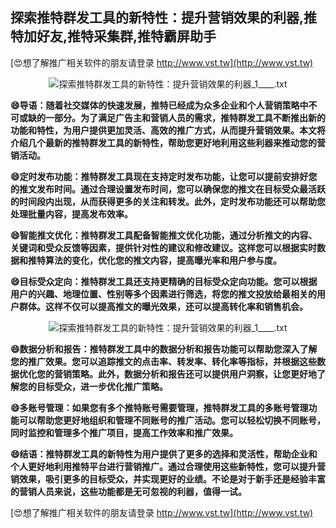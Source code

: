 ## **探索推特群发工具的新特性：提升营销效果的利器,推特加好友,推特采集群,推特霸屏助手**

[😍想了解推广相关软件的朋友请登录 http://www.vst.tw](http://www.vst.tw)

 <center><img src="https://vst.tw/MP4/tuiguang/png/0.png" alt="探索推特群发工具的新特性：提升营销效果的利器_1____.txt"></center>

**😄导语：随着社交媒体的快速发展，推特已经成为众多企业和个人营销策略中不可或缺的一部分。为了满足广告主和营销人员的需求，推特群发工具不断推出新的功能和特性，为用户提供更加灵活、高效的推广方式，从而提升营销效果。本文将介绍几个最新的推特群发工具的新特性，帮助您更好地利用这些利器来推动您的营销活动。**

**😄定时发布功能：推特群发工具现在支持定时发布功能，让您可以提前安排好您的推文发布时间。通过合理设置发布时间，您可以确保您的推文在目标受众最活跃的时间段内出现，从而获得更多的关注和转发。此外，定时发布功能还可以帮助您处理批量内容，提高发布效率。**

**😄智能推文优化：推特群发工具配备智能推文优化功能，通过分析推文的内容、关键词和受众反馈等因素，提供针对性的建议和修改建议。这样您可以根据实时数据和推特算法的变化，优化您的推文内容，提高曝光率和用户参与度。**

**😄目标受众定向：推特群发工具还支持更精确的目标受众定向功能。您可以根据用户的兴趣、地理位置、性别等多个因素进行筛选，将您的推文投放给最相关的用户群体。这样不仅可以提高推文的曝光效果，还可以提高转化率和销售机会。**

 <center><img src="https://vst.tw/MP4/tuiguang/png/8.png" alt="探索推特群发工具的新特性：提升营销效果的利器_1____.txt"></center>

**😄数据分析和报告：推特群发工具中的数据分析和报告功能可以帮助您深入了解您的推广效果。您可以追踪推文的点击率、转发率、转化率等指标，并根据这些数据优化您的营销策略。此外，数据分析和报告还可以提供用户洞察，让您更好地了解您的目标受众，进一步优化推广策略。**

**😄多账号管理：如果您有多个推特账号需要管理，推特群发工具的多账号管理功能可以帮助您更好地组织和管理不同账号的推广活动。您可以轻松切换不同账号，同时监控和管理多个推广项目，提高工作效率和推广效果。**

**😄结语：推特群发工具的新特性为用户提供了更多的选择和灵活性，帮助企业和个人更好地利用推特平台进行营销推广。通过合理使用这些新特性，您可以提升营销效果，吸引更多的目标受众，并实现更好的业绩。不论是对于新手还是经验丰富的营销人员来说，这些功能都是无可忽视的利器，值得一试。**

[😍想了解推广相关软件的朋友请登录 http://www.vst.tw](http://www.vst.tw)



